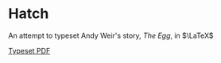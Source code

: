 # Hatch

An attempt to typeset Andy Weir's story, *The Egg*, in $\LaTeX$

[Typeset PDF](./build/main.pdf)
